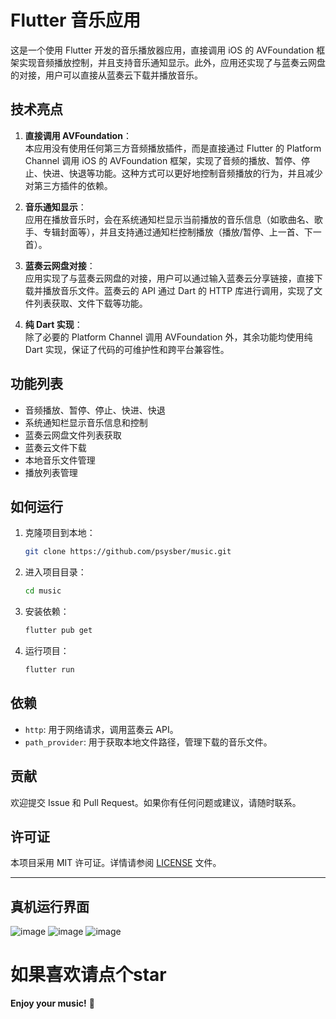 # Flutter 音乐应用

这是一个使用 Flutter 开发的音乐播放器应用，直接调用 iOS 的 AVFoundation 框架实现音频播放控制，并且支持音乐通知显示。此外，应用还实现了与蓝奏云网盘的对接，用户可以直接从蓝奏云下载并播放音乐。

## 技术亮点

1. **直接调用 AVFoundation**：  
   本应用没有使用任何第三方音频播放插件，而是直接通过 Flutter 的 Platform Channel 调用 iOS 的 AVFoundation 框架，实现了音频的播放、暂停、停止、快进、快退等功能。这种方式可以更好地控制音频播放的行为，并且减少对第三方插件的依赖。

2. **音乐通知显示**：  
   应用在播放音乐时，会在系统通知栏显示当前播放的音乐信息（如歌曲名、歌手、专辑封面等），并且支持通过通知栏控制播放（播放/暂停、上一首、下一首）。

3. **蓝奏云网盘对接**：  
   应用实现了与蓝奏云网盘的对接，用户可以通过输入蓝奏云分享链接，直接下载并播放音乐文件。蓝奏云的 API 通过 Dart 的 HTTP 库进行调用，实现了文件列表获取、文件下载等功能。

4. **纯 Dart 实现**：  
   除了必要的 Platform Channel 调用 AVFoundation 外，其余功能均使用纯 Dart 实现，保证了代码的可维护性和跨平台兼容性。

## 功能列表

- 音频播放、暂停、停止、快进、快退
- 系统通知栏显示音乐信息和控制
- 蓝奏云网盘文件列表获取
- 蓝奏云文件下载
- 本地音乐文件管理
- 播放列表管理

## 如何运行

1. 克隆项目到本地：
   ```bash
   git clone https://github.com/psysber/music.git
   ```

2. 进入项目目录：
   ```bash
   cd music
   ```

3. 安装依赖：
   ```bash
   flutter pub get
   ```

4. 运行项目：
   ```bash
   flutter run
   ```

## 依赖

- `http`: 用于网络请求，调用蓝奏云 API。
- `path_provider`: 用于获取本地文件路径，管理下载的音乐文件。
## 贡献

欢迎提交 Issue 和 Pull Request。如果你有任何问题或建议，请随时联系。

## 许可证

本项目采用 MIT 许可证。详情请参阅 [LICENSE](LICENSE) 文件。

---

## 真机运行界面
![image](https://github.com/user-attachments/assets/21266c69-283c-466b-8304-c7111243fd76)
![image](https://github.com/user-attachments/assets/37aa5adc-03c4-46bd-987c-3dfc9d5840e7)
![image](https://github.com/user-attachments/assets/a1187f1a-96e6-4192-aeb3-ea284bbde69e)



# 如果喜欢请点个star

**Enjoy your music!** 🎵
